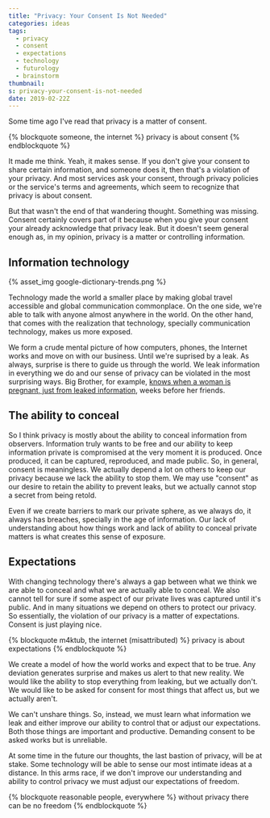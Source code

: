 ```yaml
---
title: "Privacy: Your Consent Is Not Needed"
categories: ideas
tags:
  - privacy
  - consent
  - expectations
  - technology
  - futurology
  - brainstorm
thumbnail:
s: privacy-your-consent-is-not-needed
date: 2019-02-22Z
---
```


Some time ago I've read that privacy is a matter of consent.

{% blockquote someone, the internet %}
privacy is about consent
{% endblockquote %}

It made me think. Yeah, it makes sense. If you don't give your consent to share certain information, and someone does it, then that's a violation of your privacy. And most services ask your consent, through privacy policies or the service's terms and agreements, which seem to recognize that privacy is about consent.

But that wasn't the end of that wandering thought. Something was missing. Consent certainly covers part of it because when you give your consent your already acknowledge that privacy leak. But it doesn't seem general enough as, in my opinion, privacy is a matter or controlling information.

Information technology
----------------------

{% asset_img google-dictionary-trends.png %}

Technology made the world a smaller place by making global travel accessible and global communication commonplace. On the one side, we're able to talk with anyone almost anywhere in the world. On the other hand, that comes with the realization that technology, specially communication technology, makes us more exposed.

We form a crude mental picture of how computers, phones, the Internet works and move on with our business. Until we're suprised by a leak. As always, surprise is there to guide us through the world. We leak information in everything we do and our sense of privacy can be violated in the most surprising ways. Big Brother, for example, [knows when a woman is pregnant, just from leaked information][1], weeks before her friends.

The ability to conceal
----------------------

So I think privacy is mostly about the ability to conceal information from observers. Information truly wants to be free and our ability to keep information private is compromised at the very moment it is produced. Once produced, it can be captured, reproduced, and made public. So, in general, consent is meaningless. We actually depend a lot on others to keep our privacy because we lack the ability to stop them. We may use "consent" as our desire to retain the ability to prevent leaks, but we actually cannot stop a secret from being retold.

Even if we create barriers to mark our private sphere, as we always do, it always has breaches, specially in the age of information. Our lack of understanding about how things work and lack of ability to conceal private matters is what creates this sense of exposure.

Expectations
------------

With changing technology there's always a gap between what we think we are able to conceal and what we are actually able to conceal. We also cannot tell for sure if some aspect of our private lives was captured until it's public. And in many situations we depend on others to protect our privacy. So essentially, the violation of our privacy is a matter of expectations. Consent is just playing nice.

{% blockquote m4ktub, the internet (misattributed) %}
privacy is about expectations
{% endblockquote %}

We create a model of how the world works and expect that to be true. Any deviation generates surprise and makes us alert to that new reality. We would like the ability to stop everything from leaking, but we actually don't. We would like to be asked for consent for most things that affect us, but we actually aren't.

We can't unshare things. So, instead, we must learn what information we leak and either improve our ability to control that or adjust our expectations. Both those things are important and productive. Demanding consent to be asked works but is unreliable.

At some time in the future our thoughts, the last bastion of privacy, will be at stake. Some technology will be able to sense our most intimate ideas at a distance. In this arms race, if we don't improve our understanding and ability to control privacy we must adjust our expectations of freedom.

{% blockquote reasonable people, everywhere %}
without privacy there can be no freedom
{% endblockquote %}

[1]: https://www.forbes.com/sites/kashmirhill/2012/02/16/how-target-figured-out-a-teen-girl-was-pregnant-before-her-father-did/#8d940c266686
